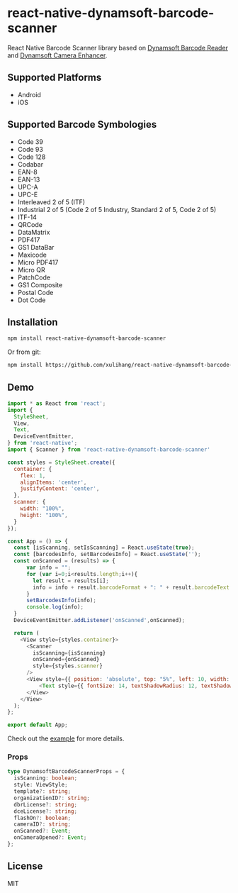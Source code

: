 # react-native-dynamsoft-barcode-scanner

React Native Barcode Scanner library based on [Dynamsoft Barcode Reader](https://www.dynamsoft.com/barcode-reader/overview/) and [Dynamsoft Camera Enhancer](https://www.dynamsoft.com/camera-enhancer/overview/).

## Supported Platforms

* Android
* iOS

## Supported Barcode Symbologies

* Code 39
* Code 93
* Code 128
* Codabar
* EAN-8
* EAN-13
* UPC-A
* UPC-E
* Interleaved 2 of 5 (ITF)
* Industrial 2 of 5 (Code 2 of 5 Industry, Standard 2 of 5, Code 2 of 5)
* ITF-14 
* QRCode
* DataMatrix
* PDF417
* GS1 DataBar
* Maxicode
* Micro PDF417
* Micro QR
* PatchCode
* GS1 Composite
* Postal Code
* Dot Code

## Installation

```sh
npm install react-native-dynamsoft-barcode-scanner
```

Or from git:

```sh
npm install https://github.com/xulihang/react-native-dynamsoft-barcode-scanner
```

## Demo

```js
import * as React from 'react';
import {
  StyleSheet,
  View,
  Text,
  DeviceEventEmitter,
} from 'react-native';
import { Scanner } from 'react-native-dynamsoft-barcode-scanner'

const styles = StyleSheet.create({
  container: {
    flex: 1,
    alignItems: 'center',
    justifyContent: 'center',
  },
  scanner: {
    width: "100%",
    height: "100%",
  }
});

const App = () => {
  const [isScanning, setIsScanning] = React.useState(true);
  const [barcodesInfo, setBarcodesInfo] = React.useState('');
  const onScanned = (results) => {
      var info = "";
      for (var i=0;i<results.length;i++){
        let result = results[i];
        info = info + result.barcodeFormat + ": " + result.barcodeText + "\n";
      }
      setBarcodesInfo(info);
      console.log(info);
  }
  DeviceEventEmitter.addListener('onScanned',onScanned);

  return (
    <View style={styles.container}>
      <Scanner 
        isScanning={isScanning}
        onScanned={onScanned}
        style={styles.scanner}
      />
      <View style={{ position: 'absolute', top: "5%", left: 10, width: "80%" }}>
          <Text style={{ fontSize: 14, textShadowRadius: 12, textShadowColor: "black", color: "white" }}> {barcodesInfo} </Text>
      </View>
    </View>
  );
};

export default App;
```

Check out the [example](example) for more details.

### Props

```ts
type DynamsoftBarcodeScannerProps = {
  isScanning: boolean;
  style: ViewStyle;
  template?: string;
  organizationID?: string;
  dbrLicense?: string;
  dceLicense?: string;
  flashOn?: boolean;
  cameraID?: string;
  onScanned?: Event;
  onCameraOpened?: Event;
};
```

## License

MIT
